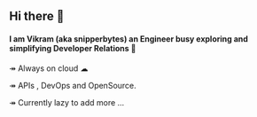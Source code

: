 ## Hi there 👋

 #### I am Vikram (aka snipperbytes) an Engineer busy exploring and simplifying Developer Relations 🌱 
 
  ↠ Always on cloud ☁
  
  ↠ APIs , DevOps and OpenSource.
  
  ↠ Currently lazy to add more ... 

<!--
**snipperbytes/snipperbytes** is a ✨ _special_ ✨ repository because its `README.md` (this file) appears on your GitHub profile.

Here are some ideas to get you started:

- 🔭 I’m currently working on ...
- 🌱 I’m currently learning ...
- 👯 I’m looking to collaborate on ...
- 🤔 I’m looking for help with ...
- 💬 Ask me about ...
- 📫 How to reach me: ...
- 😄 Pronouns: ...
- ⚡ Fun fact: ...
-->
